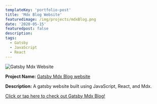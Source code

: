 ```yaml
---
templateKey: 'portfolio-post'
title: 'Mdx Blog Website'
featuredimage: /img/projects/mdxBlog.png
date: '2020-05-15'
featuredpost: false
description:
tags:
  - Gatsby
  - JavaScript
  - React
---
```


![Gatsby Mdx Website](/img/projects/mdxBlog.png)

**Project Name:** [Gatsby Mdx Blog website](https://relaxed-goldstine-b428e6.netlify.app/)

**Description:**
A gatsby website built using JavaScript, React, and Mdx.

[Click or tap here to check out Gatsby Mdx Blog!](https://relaxed-goldstine-b428e6.netlify.app/)
